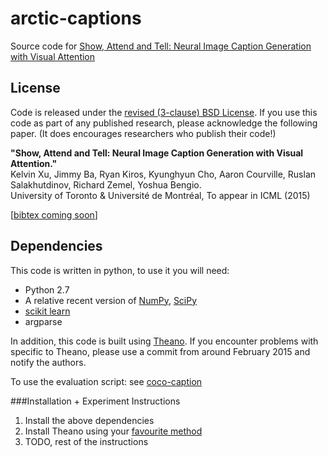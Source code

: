 # arctic-captions

Source code for [Show, Attend and Tell: Neural Image Caption Generation with Visual Attention](http://arxiv.org/abs/1502.03044)

## License

Code is released under the [revised (3-clause) BSD
License](http://directory.fsf.org/wiki/License:BSD_3Clause). If you use this
code as part of any published research, please acknowledge the following paper. 
(It does encourages researchers who publish their code!)

**"Show, Attend and Tell: Neural Image Caption Generation with Visual Attention."**  
Kelvin Xu, Jimmy Ba, Ryan Kiros, Kyunghyun Cho, Aaron Courville, Ruslan
Salakhutdinov, Richard Zemel, Yoshua Bengio.   
University of Toronto & Université de Montréal, 
To appear in ICML (2015)

[[bibtex coming soon]()]

## Dependencies

This code is written in python, to use it you will need:

* Python 2.7
* A relative recent version of [NumPy](http://www.numpy.org/), [SciPy](http://www.scipy.org/)
* [scikit learn](http://scikit-learn.org/stable/index.html)
* argparse 

In addition, this code is built using
[Theano](http://www.deeplearning.net/software/theano/). If you encounter
problems with specific to Theano, please use a commit from around February 2015
and notify the authors.

To use the evaluation script: see [coco-caption](https://github.com/tylin/coco-caption)

###Installation + Experiment Instructions
1) Install the above dependencies  
2) Install Theano using your [favourite method](http://www.deeplearning.net/software/theano/)   
3) TODO, rest of the instructions  

